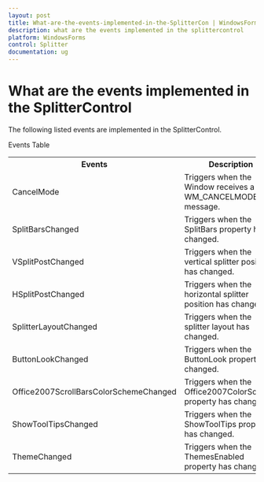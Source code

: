 ```yaml
---
layout: post
title: What-are-the-events-implemented-in-the-SplitterCon | WindowsForms | Syncfusion
description: what are the events implemented in the splittercontrol
platform: WindowsForms
control: Splitter
documentation: ug
---
```


# What are the events implemented in the SplitterControl

The following listed events are implemented in the SplitterControl.

Events Table

<table>
<tr>
<th>
Events</th><th>
Description</th></tr>
<tr>
<td>
CancelMode</td><td>
Triggers when the Window receives a WM_CANCELMODE message.</td></tr>
<tr>
<td>
SplitBarsChanged</td><td>
Triggers when the SplitBars property has changed.</td></tr>
<tr>
<td>
VSplitPostChanged</td><td>
Triggers when the vertical splitter position has changed.</td></tr>
<tr>
<td>
HSplitPostChanged</td><td>
Triggers when the horizontal splitter position has changed.</td></tr>
<tr>
<td>
SplitterLayoutChanged</td><td>
Triggers when the splitter layout has changed.</td></tr>
<tr>
<td>
ButtonLookChanged</td><td>
Triggers when the ButtonLook property has changed.</td></tr>
<tr>
<td>
Office2007ScrollBarsColorSchemeChanged</td><td>
Triggers when the Office2007ColorScheme property has changed.</td></tr>
<tr>
<td>
ShowToolTipsChanged</td><td>
Triggers when the ShowToolTips property has changed.</td></tr>
<tr>
<td>
ThemeChanged</td><td>
Triggers when the ThemesEnabled property has changed.</td></tr>
</table>


